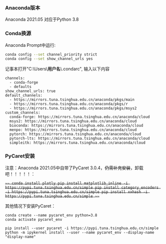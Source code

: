 ### Anaconda版本

Anaconda 2021.05 对应于Python 3.8

### Conda换源

Anaconda Prompt中运行:

```bash
conda config --set channel_priority strict 
conda config --set show_channel_urls yes
```

记事本打开"C:\Users\\**用户名**\\.condarc", 输入以下内容

```
channels:
  - conda-forge
  - defaults
show_channel_urls: true
default_channels:
  - https://mirrors.tuna.tsinghua.edu.cn/anaconda/pkgs/main
  - https://mirrors.tuna.tsinghua.edu.cn/anaconda/pkgs/r
  - https://mirrors.tuna.tsinghua.edu.cn/anaconda/pkgs/msys2
custom_channels:
  conda-forge: https://mirrors.tuna.tsinghua.edu.cn/anaconda/cloud
  msys2: https://mirrors.tuna.tsinghua.edu.cn/anaconda/cloud
  bioconda: https://mirrors.tuna.tsinghua.edu.cn/anaconda/cloud
  menpo: https://mirrors.tuna.tsinghua.edu.cn/anaconda/cloud
  pytorch: https://mirrors.tuna.tsinghua.edu.cn/anaconda/cloud
  pytorch-lts: https://mirrors.tuna.tsinghua.edu.cn/anaconda/cloud
  simpleitk: https://mirrors.tuna.tsinghua.edu.cn/anaconda/cloud
```

### PyCaret安装

注意：Anaconda 2021.05中自带了PyCaret 3.0.4，~~仍需补充安装~~，卸载吧！！！！！：

~~```~~
conda install plotly
pip install matplotlib_inline -i https://pypi.tuna.tsinghua.edu.cn/simple
pip install category_encoders -i https://pypi.tuna.tsinghua.edu.cn/simple
pip install xxhash -i https://pypi.tuna.tsinghua.edu.cn/simple
~~```~~

其他情况下安装PyCaret：

```
conda create --name pycaret_env python=3.8
conda activate pycaret_env

pip install --user pycaret -i https://pypi.tuna.tsinghua.edu.cn/simple
python -m ipykernel install --user --name pycaret_env --display-name "display-name"
```
